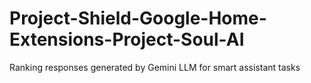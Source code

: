 # Project-Shield-Google-Home-Extensions-Project-Soul-AI
Ranking responses generated by Gemini LLM for smart assistant tasks
